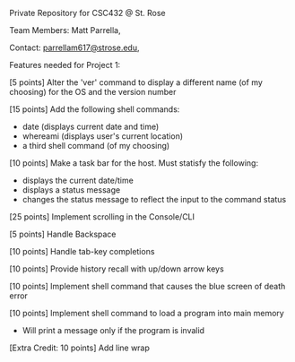 Private Repository for CSC432 @ St. Rose

Team Members: Matt Parrella,

Contact: parrellam617@strose.edu, 

Features needed for Project 1:

[5 points] Alter the 'ver' command to display a different name (of my choosing) for the OS and the version number

[15 points] Add the following shell commands:
 - date (displays current date and time)
 - whereami (displays user's current location)
 - a third shell command (of my choosing)

[10 points] Make a task bar for the host. Must statisfy the following:
  - displays the current date/time
  - displays a status message
  - changes the status message to reflect the input to the command status

[25 points] Implement scrolling in the Console/CLI

[5 points] Handle Backspace

[10 points] Handle tab-key completions

[10 points] Provide history recall with up/down arrow keys

[10 points] Implement shell command that causes the blue screen of death error

[10 points] Implement shell command to load a program into main memory
  - Will print a message only if the program is invalid

[Extra Credit: 10 points] Add line wrap
